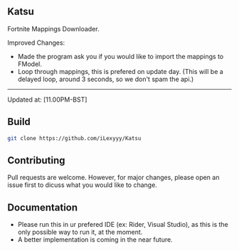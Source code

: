 ## Katsu




Fortnite Mappings Downloader.


Improved Changes:
- Made the program ask you if you would like to import the mappings to FModel.
- Loop through mappings, this is prefered on update day. (This will be a delayed loop, around 3 seconds, so we don't spam the api.)
-----------------

Updated at: [11.00PM-BST]

## Build

```bash
git clone https://github.com/iLexyyy/Katsu
```

## Contributing
Pull requests are welcome. However, for major changes, please open an issue first to dicuss what you would like to change.

## Documentation

- Please run this in ur prefered IDE (ex: Rider, Visual Studio), as this is the only possible way to run it, at the moment.
- A better implementation is coming in the near future.


